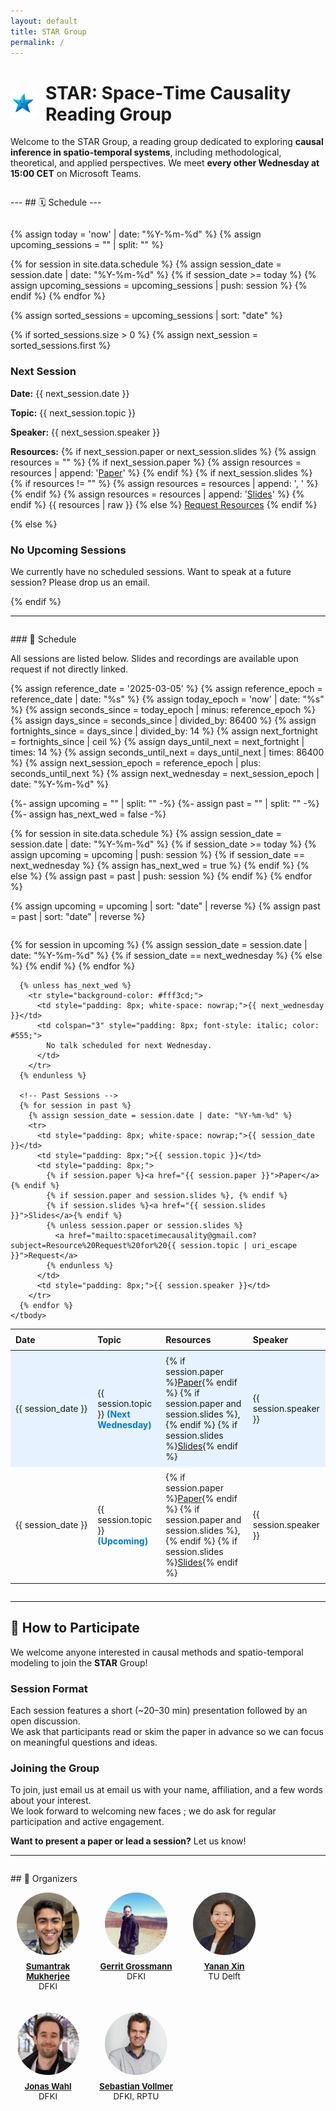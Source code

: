 ```yaml
---
layout: default
title: STAR Group
permalink: /
---
```


<h1 style="display: flex; align-items: center; gap: 0.5em;">
  <img src="/assets/img/STAR.png" alt="STAR Logo" style="height: 1.5em;">
  <span>
    <strong>STAR</strong>: 
    <span class="text-primary">S</span>pace&#8209;<span class="text-primary">T</span>ime 
    C<span class="text-primary">a</span>usality 
    <span class="text-primary">R</span>eading Group
  </span>
</h1>


Welcome to the STAR Group, a reading group dedicated to exploring **causal inference in spatio-temporal systems**, including methodological, theoretical, and applied perspectives. We meet **every other Wednesday at 15:00 CET** on Microsoft Teams.

<div style="margin-top: 2em;"></div>
---
## 🗓️ Schedule
---
<div style="margin-top: 2em;"></div>

{% assign today = 'now' | date: "%Y-%m-%d" %}
{% assign upcoming_sessions = "" | split: "" %}

{% for session in site.data.schedule %}
  {% assign session_date = session.date | date: "%Y-%m-%d" %}
  {% if session_date >= today %}
    {% assign upcoming_sessions = upcoming_sessions | push: session %}
  {% endif %}
{% endfor %}

{% assign sorted_sessions = upcoming_sessions | sort: "date" %}

{% if sorted_sessions.size > 0 %}
  {% assign next_session = sorted_sessions.first %}
  <div class="next-session">
  <h3>Next Session</h3>
  <p><strong>Date:</strong> {{ next_session.date }}</p>
  <p><strong>Topic:</strong> {{ next_session.topic }}</p>
  <p><strong>Speaker:</strong> {{ next_session.speaker }}</p>
  <p><strong>Resources:</strong>
  {% if next_session.paper or next_session.slides %}
    {% assign resources = "" %}
    {% if next_session.paper %}
      {% assign resources = resources | append: '<a href="' | append: next_session.paper | append: '">Paper</a>' %}
    {% endif %}
    {% if next_session.slides %}
      {% if resources != "" %}
        {% assign resources = resources | append: ', ' %}
      {% endif %}
      {% assign resources = resources | append: '<a href="' | append: next_session.slides | append: '">Slides</a>' %}
    {% endif %}
    {{ resources | raw }}
  {% else %}
    <a href="mailto:spacetimecausality@gmail.com?subject=Resource%20Request%20for%20{{ next_session.topic | uri_escape }}">Request Resources</a>
  {% endif %}
</p>
  </div>
{% else %}
  <div class="no-session">
    <h3>No Upcoming Sessions</h3>
    <p>
      We currently have no scheduled sessions. Want to speak at a future session? Please drop us an email.
    </p>
  </div>
{% endif %}

---
<!-- <div style="margin-top: 2em;"></div>
### 🔙 Previous Sessions

<p>All past sessions are listed below. Slides and recordings are available upon request if not directly linked.</p>

{% assign today = 'now' | date: "%Y-%m-%d" %}
{% assign past_sessions = "" | split: "" %}

{% for session in site.data.schedule %}
  {% assign session_date = session.date | date: "%Y-%m-%d" %}
  {% if session_date < today %}
    {% assign past_sessions = past_sessions | push: session %}
  {% endif %}
{% endfor %}

{% assign sorted_sessions = past_sessions | sort: "date" | reverse %}

<div style="overflow-x:auto; margin-top: 2em;">
  <table style="width: 100%; border-collapse: collapse;">
    <thead>
      <tr>
        <th style="text-align: left; padding: 8px; white-space: nowrap;">Date</th>
        <th style="text-align: left; padding: 8px;">Topic</th>
        <th style="text-align: left; padding: 8px;">Resources</th>
        <th style="text-align: left; padding: 8px;">Speaker</th>
      </tr>
    </thead>
    <tbody>
      {% for session in sorted_sessions %}
        <tr>
          <td style="padding: 8px; white-space: nowrap;">{{ session.date }}</td>
          <td style="padding: 8px;">{{ session.topic }}</td>
          <td style="padding: 8px;">
            {% assign resources = "" %}
            {% if session.paper %}
              {% assign resources = resources | append: '<a href="' | append: session.paper | append: '">Paper</a>' %}
            {% endif %}
            {% if session.slides %}
              {% if resources != "" %}
                {% assign resources = resources | append: ', ' %}
              {% endif %}
              {% assign resources = resources | append: '<a href="' | append: session.slides | append: '">Slides</a>' %}
            {% endif %}
            {% if resources != "" %}
              {{ resources | raw }}
            {% else %}
              <a href="mailto:spacetimecausality@gmail.com?subject=Resource%20Request%20for%20{{ session.topic | uri_escape }}">Request</a>
            {% endif %}
          </td>
          <td style="padding: 8px;">{{ session.speaker }}</td>
        </tr>
      {% endfor %}
    </tbody>
  </table>
</div> -->
<div style="margin-top: 2em;"></div>
### 📅 Schedule

<p>All sessions are listed below. Slides and recordings are available upon request if not directly linked.</p>

{% assign reference_date = '2025-03-05' %}
{% assign reference_epoch = reference_date | date: "%s" %}
{% assign today_epoch = 'now' | date: "%s" %}
{% assign seconds_since = today_epoch | minus: reference_epoch %}
{% assign days_since = seconds_since | divided_by: 86400 %}
{% assign fortnights_since = days_since | divided_by: 14 %}
{% assign next_fortnight = fortnights_since | ceil %}
{% assign days_until_next = next_fortnight | times: 14 %}
{% assign seconds_until_next = days_until_next | times: 86400 %}
{% assign next_session_epoch = reference_epoch | plus: seconds_until_next %}
{% assign next_wednesday = next_session_epoch | date: "%Y-%m-%d" %}


{%- assign upcoming = "" | split: "" -%}
{%- assign past = "" | split: "" -%}
{%- assign has_next_wed = false -%}

{% for session in site.data.schedule %}
  {% assign session_date = session.date | date: "%Y-%m-%d" %}
  {% if session_date >= today %}
    {% assign upcoming = upcoming | push: session %}
    {% if session_date == next_wednesday %}
      {% assign has_next_wed = true %}
    {% endif %}
  {% else %}
    {% assign past = past | push: session %}
  {% endif %}
{% endfor %}

{% assign upcoming = upcoming | sort: "date" | reverse %}
{% assign past = past | sort: "date" | reverse %}

<div style="overflow-x:auto; margin-top: 2em;">
  <table style="width: 100%; border-collapse: collapse;">
    <thead>
      <tr>
        <th style="text-align: left; padding: 8px;">Date</th>
        <th style="text-align: left; padding: 8px;">Topic</th>
        <th style="text-align: left; padding: 8px;">Resources</th>
        <th style="text-align: left; padding: 8px;">Speaker</th>
      </tr>
    </thead>
    <tbody>
      <!-- Upcoming Sessions -->
      {% for session in upcoming %}
        {% assign session_date = session.date | date: "%Y-%m-%d" %}
        {% if session_date == next_wednesday %}
          <!-- Inject Highlighted Next Wednesday Row -->
          <tr style="background-color: #e6f2ff;">
            <td style="padding: 8px; white-space: nowrap;">{{ session_date }}</td>
            <td style="padding: 8px;">
              {{ session.topic }}
              <span style="color: #007acc; font-weight: bold;">(Next Wednesday)</span>
            </td>
            <td style="padding: 8px;">
              {% if session.paper %}<a href="{{ session.paper }}">Paper</a>{% endif %}
              {% if session.paper and session.slides %}, {% endif %}
              {% if session.slides %}<a href="{{ session.slides }}">Slides</a>{% endif %}
            </td>
            <td style="padding: 8px;">{{ session.speaker }}</td>
          </tr>
        {% else %}
          <tr>
            <td style="padding: 8px; white-space: nowrap;">{{ session_date }}</td>
            <td style="padding: 8px;">
              {{ session.topic }}
              <span style="color: #007acc; font-weight: bold;">(Upcoming)</span>
            </td>
            <td style="padding: 8px;">
              {% if session.paper %}<a href="{{ session.paper }}">Paper</a>{% endif %}
              {% if session.paper and session.slides %}, {% endif %}
              {% if session.slides %}<a href="{{ session.slides }}">Slides</a>{% endif %}
            </td>
            <td style="padding: 8px;">{{ session.speaker }}</td>
          </tr>
        {% endif %}
      {% endfor %}

      {% unless has_next_wed %}
        <tr style="background-color: #fff3cd;">
          <td style="padding: 8px; white-space: nowrap;">{{ next_wednesday }}</td>
          <td colspan="3" style="padding: 8px; font-style: italic; color: #555;">
            No talk scheduled for next Wednesday.
          </td>
        </tr>
      {% endunless %}

      <!-- Past Sessions -->
      {% for session in past %}
        {% assign session_date = session.date | date: "%Y-%m-%d" %}
        <tr>
          <td style="padding: 8px; white-space: nowrap;">{{ session_date }}</td>
          <td style="padding: 8px;">{{ session.topic }}</td>
          <td style="padding: 8px;">
            {% if session.paper %}<a href="{{ session.paper }}">Paper</a>{% endif %}
            {% if session.paper and session.slides %}, {% endif %}
            {% if session.slides %}<a href="{{ session.slides }}">Slides</a>{% endif %}
            {% unless session.paper or session.slides %}
              <a href="mailto:spacetimecausality@gmail.com?subject=Resource%20Request%20for%20{{ session.topic | uri_escape }}">Request</a>
            {% endunless %}
          </td>
          <td style="padding: 8px;">{{ session.speaker }}</td>
        </tr>
      {% endfor %}
    </tbody>
  </table>
</div>


<!-- ### Upcoming Planned Sessions


{% assign today = 'now' | date: "%Y-%m-%d" %}
{% assign future_sessions = "" | split: "" %}

{% for session in site.data.schedule %}
  {% assign session_date = session.date | date: "%Y-%m-%d" %}
  {% if session_date >= today %}
    {% assign future_sessions = future_sessions | push: session %}
  {% endif %}
{% endfor %}
---
{% assign sorted_future_sessions = future_sessions | sort: "date" %}

{% if sorted_future_sessions.size > 0 %}
  <div style="overflow-x:auto;">
  <table style="width: 100%; border-collapse: collapse;">
    <thead>
      <tr>
        <th style="text-align: left; padding: 8px; white-space: nowrap;">Date</th>
        <th style="text-align: left; padding: 8px;">Topic</th>
        <th style="text-align: left; padding: 8px;">Paper</th>
        <th style="text-align: left; padding: 8px;">Speaker</th>
      </tr>
    </thead>
    <tbody>
      {% for session in sorted_future_sessions %}
      <tr>
        <td style="padding: 8px; white-space: nowrap;">{{ session.date }}</td>
        <td style="padding: 8px;">{{ session.topic }}</td>
        <td style="padding: 8px;">
          {% if session.paper %}
            <a href="{{ session.paper }}">Paper</a>
          {% else %}
            N/A
          {% endif %}
        </td>
        <td style="padding: 8px;">{{ session.speaker }}</td>
      </tr>
      {% endfor %}
    </tbody>
  </table>
  </div>
{% else %}
  <p><em>No upcoming sessions planned yet.</em></p>
{% endif %} -->
 --- 
<div style="margin-top: 2em;"></div>

## 🙌 How to Participate

We welcome anyone interested in causal methods and spatio-temporal modeling to join the **STAR** Group!

### Session Format

Each session features a short (~20–30 min) presentation followed by an open discussion.  
We ask that participants read or skim the paper in advance so we can focus on meaningful questions and ideas.

### Joining the Group

To join, just email us at <span id="email-link">email us</span> with your name, affiliation, and a few words about your interest.<br>
We look forward to welcoming new faces ; we do ask for regular participation and active engagement.

<script>
  document.addEventListener("DOMContentLoaded", function () {
    const user = "spacetimecausality";
    const domain = "gmail.com";
    const email = `${user}@${domain}`;
    const strong = document.createElement("strong");
    strong.textContent = email;
    document.getElementById("email-link").replaceWith(strong);
  });
</script>


**Want to present a paper or lead a session?** Let us know!

----
<div style="margin-top: 2em;"></div>
## 👥 Organizers

<style>
  .organizers {
    display: flex;
    flex-wrap: wrap;
    gap: 1.5em;
    margin-top: 1em;
  }

  .organizer {
    text-align: center;
    width: 120px;
  }

  .organizer img {
    width: 100px;
    height: 100px;
    object-fit: cover;
    border-radius: 50%;
  }

  .organizer p {
    margin-top: 0.5em;
    font-size: 0.95em;
  }
</style>

<div class="organizers">
  <div class="organizer">
    <a href="https://www.linkedin.com/in/sumantrak/" target="_blank">
      <img src="assets/img/sumantrak2.jpeg" alt="Sumantrak">
    </a>
    <p>
      <strong><a href="https://www.linkedin.com/in/sumantrak/" target="_blank">Sumantrak Mukherjee</a></strong><br/>
      DFKI
    </p>
  </div>
  <div class="organizer">
    <a href="https://gerritgrossmann.de/" target="_blank">
      <img src="assets/img/gerrit.jpg" alt="Gerrit">
    </a>
    <p>
      <strong><a href="https://gerritgrossmann.de/" target="_blank">Gerrit Grossmann</a></strong><br/>
      DFKI
    </p>
  </div>
  <div class="organizer">
    <a href="https://www.linkedin.com/in/yanan-xin-giscientist/" target="_blank">
      <img src="assets/img/yanan.jpeg" alt="Yanan">
    </a>
    <p>
      <strong><a href="https://www.linkedin.com/in/yanan-xin-giscientist/" target="_blank">Yanan Xin</a></strong><br/>
      TU Delft
    </p>
  </div>
  <div class="organizer">
    <a href="https://jonaswahl.com/" target="_blank">
      <img src="assets/img/jonas.jpeg" alt="Jonas">
    </a>
    <p>
      <strong><a href="https://jonaswahl.com/" target="_blank">Jonas Wahl</a></strong><br/>
      DFKI
    </p>
  </div>
  <div class="organizer">
    <a href="https://dsa.dfki.de/author/sebastian-vollmer/" target="_blank">
      <img src="assets/img/sebastian.jpg" alt="Sebastian">
    </a>
    <p>
      <strong><a href="https://dsa.dfki.de/author/sebastian-vollmer/" target="_blank">Sebastian Vollmer</a></strong><br/>
      DFKI, RPTU
    </p>
  </div>
</div>
